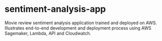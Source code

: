 # sentiment-analysis-app
Movie review sentiment analysis application trained and deployed on AWS. Illustrates end-to-end development and deployment process using AWS Sagemaker, Lambda, API and Cloudwatch. 
